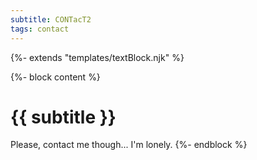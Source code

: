 ```yaml
---
subtitle: CONTacT2
tags: contact
---
```


{%- extends "templates/textBlock.njk" %}

{%- block content %}
  # {{ subtitle }}

  Please, contact me though... I'm lonely.
{%- endblock %}
